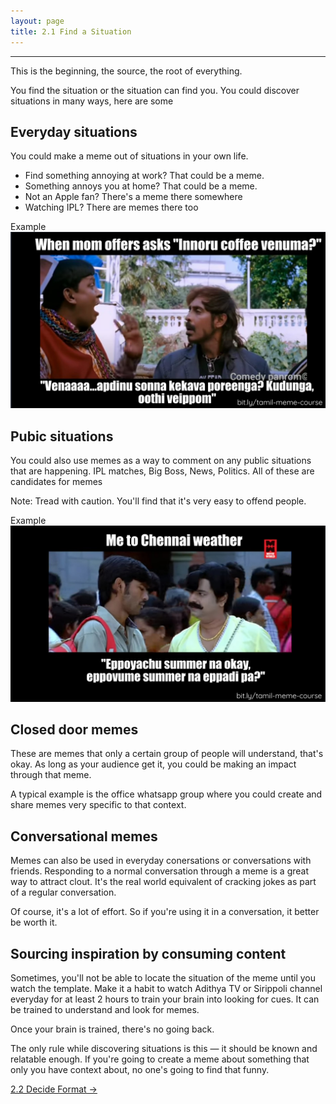 ```yaml
---
layout: page
title: 2.1 Find a Situation
---
```

---
This is the beginning, the source, the root of everything.

You find the situation or the situation can find you. You could discover situations in many ways, here are some

## Everyday situations
You could make a meme out of situations in your own life.
- Find something annoying at work? That could be a meme.
- Something annoys you at home? That could be a meme.
- Not an Apple fan? There's a meme there somewhere
- Watching IPL? There are memes there too

Example
![](/images/creation/everyday-situation.png)

## Pubic situations
You could also use memes as a way to comment on any public situations that are happening. IPL matches, Big Boss, News, Politics. All of these are candidates for memes

Note: Tread with caution. You'll find that it's very easy to offend people.

Example
![](/images/creation/public-situation.png)

## Closed door memes
These are memes that only a certain group of people will understand, that's okay. As long as your audience get it, you could be making an impact through that meme.

A typical example is the office whatsapp group where you could create and share memes very specific to that context.

## Conversational memes
Memes can also be used in everyday conersations or conversations with friends. Responding to a normal conversation through a meme is a great way to attract clout. It's the real world equivalent of cracking jokes as part of a regular conversation.

Of course, it's a lot of effort. So if you're using it in a conversation, it better be worth it.

## Sourcing inspiration by consuming content
Sometimes, you'll not be able to locate the situation of the meme until you watch the template. Make it a habit to watch Adithya TV or Sirippoli channel everyday for at least 2 hours to train your brain into looking for cues. It can be trained to understand and look for memes.

Once your brain is trained, there's no going back.

The only rule while discovering situations is this — it should be known and relatable enough. If you're going to create a meme about something that only you have context about, no one's going to find that funny.

<a href = '/22-decide-format/' class ='nav-button'> 2.2 Decide Format -> </a>
